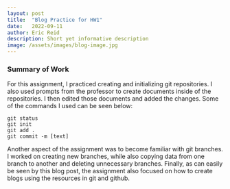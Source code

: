 ```yaml
---
layout: post
title:  "Blog Practice for HW1"
date:   2022-09-11
author: Eric Reid
description: Short yet informative description
image: /assets/images/blog-image.jpg
---
```

### Summary of Work

For this assignment, I practiced creating and initializing git repositories.
I also used prompts from the professor to create documents inside of the repositories. I then edited those documents and added the changes.
Some of the commands I used can be seen below:
```
git status
git init
git add .
git commit -m [text]
```

Another aspect of the assignment was to become familiar with git branches. I worked on creating new branches, while also copying data from one branch to another and deleting unnecessary branches.
Finally, as can easily be seen by this blog post, the assignment also focused on how to create blogs using the resources in git and github.